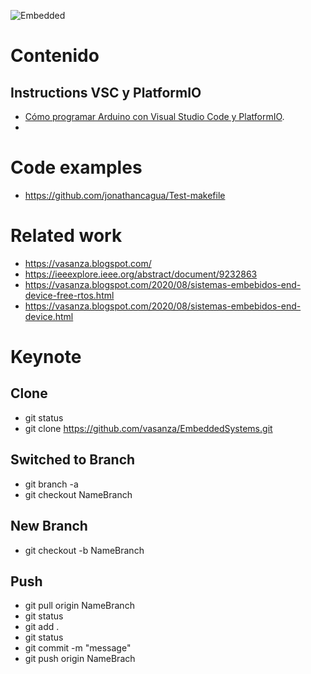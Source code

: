 ![Embedded](https://user-images.githubusercontent.com/12642226/126781936-d30cc8fd-26aa-4832-abfb-85bc8b3b21c9.PNG)

# Contenido
## Instructions VSC y PlatformIO
- [Cómo programar Arduino con Visual Studio Code y PlatformIO](https://www.youtube.com/watch?v=u9IMgIT1A6M).
- 

# Code examples
- https://github.com/jonathancagua/Test-makefile

# Related work
- https://vasanza.blogspot.com/
- https://ieeexplore.ieee.org/abstract/document/9232863
- https://vasanza.blogspot.com/2020/08/sistemas-embebidos-end-device-free-rtos.html
- https://vasanza.blogspot.com/2020/08/sistemas-embebidos-end-device.html

# Keynote
## Clone
- git status
- git clone https://github.com/vasanza/EmbeddedSystems.git

## Switched to Branch
- git branch -a
- git checkout NameBranch

## New Branch
- git checkout -b NameBranch

## Push
- git pull origin NameBranch
- git status
- git add .
- git status
- git commit -m "message"
- git push origin NameBrach
